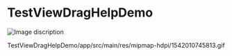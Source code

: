 # TestViewDragHelpDemo
 ![Image discription](https://github.com/tonyxwq/TestViewDragHelpDemo/app/src/main/res/mipmap-hdpi/1542010745813.gif)
 
 TestViewDragHelpDemo/app/src/main/res/mipmap-hdpi/1542010745813.gif
